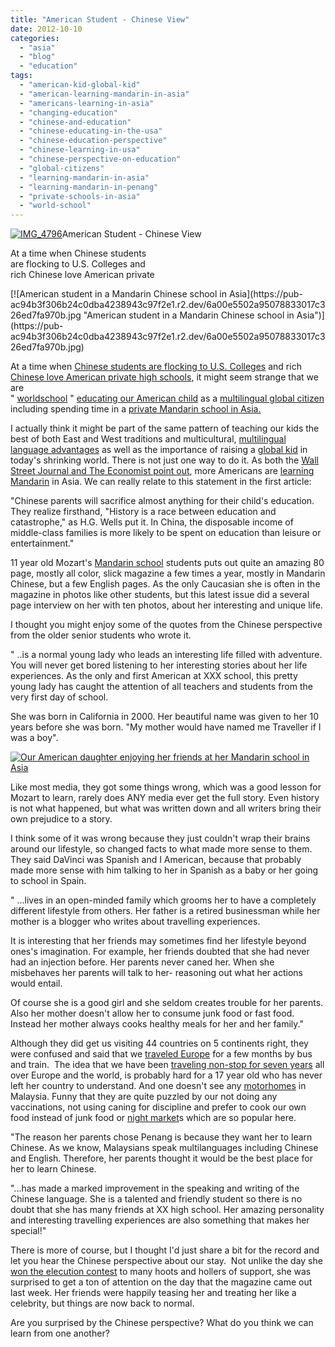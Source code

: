 ```yaml
---
title: "American Student - Chinese View"
date: 2012-10-10
categories: 
  - "asia"
  - "blog"
  - "education"
tags: 
  - "american-kid-global-kid"
  - "american-learning-mandarin-in-asia"
  - "americans-learning-in-asia"
  - "changing-education"
  - "chinese-and-education"
  - "chinese-educating-in-the-usa"
  - "chinese-education-perspective"
  - "chinese-learning-in-usa"
  - "chinese-perspective-on-education"
  - "global-citizens"
  - "learning-mandarin-in-asia"
  - "learning-mandarin-in-penang"
  - "private-schools-in-asia"
  - "world-school"
---
```


[![IMG_4796](https://pub-ac94b3f306b24c0dba4238943c97f2e1.r2.dev/6a00e5502a95078833017c326dacac970b.jpg "IMG_4796")](https://pub-ac94b3f306b24c0dba4238943c97f2e1.r2.dev/6a00e5502a95078833017c326dacac970b.jpg)American Student - Chinese View  
  
At a time when Chinese students  
are flocking to U.S. Colleges and  
rich Chinese love American private

<!--more--> [![American student in a Mandarin Chinese school in Asia](https://pub-ac94b3f306b24c0dba4238943c97f2e1.r2.dev/6a00e5502a95078833017c326ed7fa970b.jpg "American student in a Mandarin Chinese school in Asia")](https://pub-ac94b3f306b24c0dba4238943c97f2e1.r2.dev/6a00e5502a95078833017c326ed7fa970b.jpg)  
  
  
At a time when [Chinese students are flocking to U.S. Colleges](http://www.cnn.com/2012/05/31/opinion/bennett-china-us-schools/index.html "Chinese flocking to USA colleges") and rich [Chinese love American private high schools](http://www.theatlantic.com/international/archive/2012/03/how-chinas-new-love-affair-with-us-private-schools-is-changing-them-both/255154/ "chinese love private american high schools"), it might seem strange that we are    
" [worldschool](http://soultravelers3new.local/2010/03/long-term-family-travel-homeschool-roadschool-world-school-digitalnomad-lifestyle-design-virtual-.html "world school") " [educating our American child](http://soultravelers3new.local/2012/09/how-to-homeschool-through-travel-with-a-gifted-child-.html "educating our gifted american child") as a [multilingual global citizen](http://soultravelers3new.local/2012/05/global-citizens-spanish-and-mandarin-immersion.html "multilingual global citizen ") including spending time in a [private Mandarin school in Asia.](http://soultravelers3new.local/2011/01/only-american-girl-in-an-all-mandarin-school-chinese-immersion-in-language-culture-through-school.html "private mandarin school in Asia")  
  
I actually think it might be part of the same pattern of teaching our kids the best of both East and West traditions and multicultural, [multilingual language advantages](http://soultravelers3new.local/2011/06/how-to-raise-a-bilingual-or-multi-lingual-child-2.html "multilingual language advantages") as well as the importance of raising a [global kid](http://soultravelers3new.local/2011/07/how-to-and-why-raise-a-global-kid.html "global kid") in today's shrinking world. There is not just one way to do it. As both the [Wall Street Journal and The Economist point out](http://soultravelers3new.local/2012/07/learning-mandarin-in-asia-the-economist-and-wall-street-journal-discuss-.html "wall street journal and the economist on mandarin in Asia"), more Americans are [learning Mandarin](http://soultravelers3new.local/2012/02/mandarin-chinese-learning-at-home-and-abroad.html "learning Mandarin") in Asia. We can really relate to this statement in the first article:  
  
"Chinese parents will sacrifice almost anything for their child's education. They realize firsthand, "History is a race between education and catastrophe," as H.G. Wells put it. In China, the disposable income of middle-class families is more likely to be spent on education than leisure or entertainment."  
  
11 year old Mozart's [Mandarin school](http://soultravelers3new.local/2012/06/why-learn-mandarin-in-tropical-asia-penang.html "Mandarin school in Penang") students puts out quite an amazing 80 page, mostly all color, slick magazine a few times a year, mostly in Mandarin Chinese, but a few English pages. As the only Caucasian she is often in the magazine in photos like other students, but this latest issue did a several page interview on her with ten photos, about her interesting and unique life.  
  
I thought you might enjoy some of the quotes from the Chinese perspective from the older senior students who wrote it.  
  
" ..is a normal young lady who leads an interesting life filled with adventure. You will never get bored listening to her interesting stories about her life experiences. As the only and first American at XXX school, this pretty young lady has caught the attention of all teachers and students from the very first day of school.  
  
She was born in California in 2000. Her beautiful name was given to her 10 years before she was born. "My mother would have named me Traveller if I was a boy".  
  
[![Our American daughter enjoying her friends at her Mandarin school in Asia](https://pub-ac94b3f306b24c0dba4238943c97f2e1.r2.dev/6a00e5502a95078833017d3c9d4f96970c.jpg "Our American daughter enjoying her friends at her Mandarin school in Asia")](https://pub-ac94b3f306b24c0dba4238943c97f2e1.r2.dev/6a00e5502a95078833017d3c9d4f96970c.jpg)  
  
  
Like most media, they got some things wrong, which was a good lesson for Mozart to learn, rarely does ANY media ever get the full story. Even history is not what happened, but what was written down and all writers bring their own prejudice to a story.  
  
I think some of it was wrong because they just couldn't wrap their brains around our lifestyle, so changed facts to what made more sense to them. They said DaVinci was Spanish and I American, because that probably made more sense with him talking to her in Spanish as a baby or her going to school in Spain.  
  
" ...lives in an open-minded family which grooms her to have a completely different lifestyle from others. Her father is a retired businessman while her mother is a blogger who writes about travelling experiences.  
  
It is interesting that her friends may sometimes find her lifestyle beyond ones's imagination. For example, her friends doubted that she had never had an injection before. Her parents never caned her. When she misbehaves her parents will talk to her- reasoning out what her actions would entail.  
  
Of course she is a good girl and she seldom creates trouble for her parents. Also her mother doesn't allow her to consume junk food or fast food. Instead her mother always cooks healthy meals for her and her family."  
  
Although they did get us visiting 44 countries on 5 continents right, they were confused and said that we [traveled Europe](http://soultravelers3new.local/2011/12/rv-in-europe-road-trip-europe-camping-european-style.html "road trip Europe") for a few months by bus and train.  The idea that we have been [traveling non-stop for seven years](http://soultravelers3new.local/2009/04/how-to-travel-the-world-as-a-digital-nomad-family.html "traveling non-stop for seven years as a family") all over Europe and the world, is probably hard for a 17 year old who has never left her country to understand. And one doesn't see any [motorhomes](http://soultravelers3new.local/2010/05/camping-europe-in-a-motorhome-rv-5-best-sites-roadtrip-europe-family-travel-budget-best-price.html "camper van Europe") in Malaysia. Funny that they are quite puzzled by our not doing any vaccinations, not using caning for discipline and prefer to cook our own food instead of junk food or [night market](http://soultravelers3new.local/2012/05/penang-at-night.html "penang night markets")s which are so popular here.  
  
"The reason her parents chose Penang is because they want her to learn Chinese. As we know, Malaysians speak multilanguages including Chinese and English. Therefore, her parents thought it would be the best place for her to learn Chinese.  
  
"...has made a marked improvement in the speaking and writing of the Chinese language. She is a talented and friendly student so there is no doubt that she has many friends at XX high school. Her amazing personality and interesting travelling experiences are also something that makes her special!"  
  
There is more of course, but I thought I'd just share a bit for the record and let you hear the Chinese perspective about our stay.  Not unlike the day she [won the elecution contest](http://soultravelers3new.local/2011/04/earth-day-song-solo-and-1st-place.html "won the elecution contest") to many hoots and hollers of support, she was surprised to get a ton of attention on the day that the magazine came out last week. Her friends were happily teasing her and treating her like a celebrity, but things are now back to normal.  
  
  
Are you surprised by the Chinese perspective? What do you think we can learn from one another?
